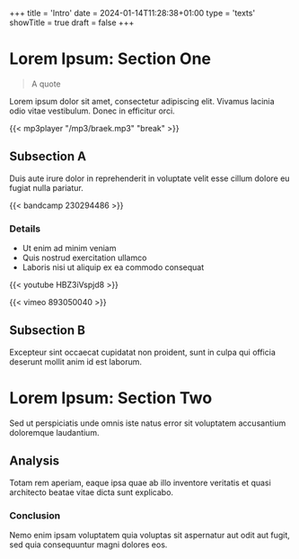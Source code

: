 +++
title = 'Intro'
date = 2024-01-14T11:28:38+01:00
type = 'texts'
showTitle = true
draft = false
+++

# Lorem Ipsum: Section One

> A quote

Lorem ipsum dolor sit amet, consectetur adipiscing elit. Vivamus lacinia odio vitae vestibulum. Donec in efficitur orci.

{{< mp3player "/mp3/braek.mp3" "break" >}}

## Subsection A

Duis aute irure dolor in reprehenderit in voluptate velit esse cillum dolore eu fugiat nulla pariatur.

{{< bandcamp 230294486 >}}

### Details

- Ut enim ad minim veniam
- Quis nostrud exercitation ullamco
- Laboris nisi ut aliquip ex ea commodo consequat

{{< youtube HBZ3iVspjd8 >}}

{{< vimeo 893050040 >}}

## Subsection B

Excepteur sint occaecat cupidatat non proident, sunt in culpa qui officia deserunt mollit anim id est laborum.

# Lorem Ipsum: Section Two

Sed ut perspiciatis unde omnis iste natus error sit voluptatem accusantium doloremque laudantium.

## Analysis

Totam rem aperiam, eaque ipsa quae ab illo inventore veritatis et quasi architecto beatae vitae dicta sunt explicabo.

### Conclusion

Nemo enim ipsam voluptatem quia voluptas sit aspernatur aut odit aut fugit, sed quia consequuntur magni dolores eos.

